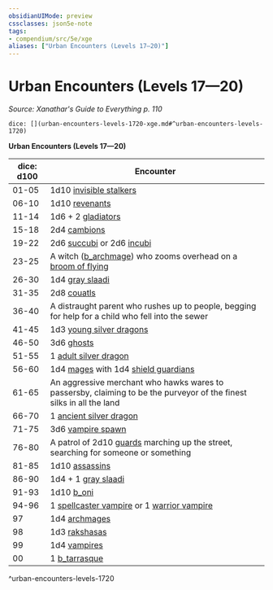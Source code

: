 ```yaml
---
obsidianUIMode: preview
cssclasses: json5e-note
tags:
- compendium/src/5e/xge
aliases: ["Urban Encounters (Levels 17—20)"]
---
```

# Urban Encounters (Levels 17—20)
*Source: Xanathar's Guide to Everything p. 110* 

`dice: [](urban-encounters-levels-1720-xge.md#^urban-encounters-levels-1720)`

**Urban Encounters (Levels 17—20)**

| dice: d100 | Encounter |
|------------|-----------|
| 01-05 | 1d10 [invisible stalkers](b_invisible-stalker.md) |
| 06-10 | 1d10 [revenants](compendium/bestiary/undead/revenant.md) |
| 11-14 | 1d6 + 2 [gladiators](b_gladiator.md) |
| 15-18 | 2d4 [cambions](b_cambion.md) |
| 19-22 | 2d6 [succubi](b_succubus.md) or 2d6 [incubi](b_incubus.md) |
| 23-25 | A witch ([b_archmage](b_archmage.md)) who zooms overhead on a [broom of flying](compendium/items/broom-of-flying.md) |
| 26-30 | 1d4 [gray slaadi](b_gray-slaad.md) |
| 31-35 | 2d8 [couatls](b_couatl.md) |
| 36-40 | A distraught parent who rushes up to people, begging for help for a child who fell into the sewer |
| 41-45 | 1d3 [young silver dragons](b_young-silver-dragon.md) |
| 46-50 | 3d6 [ghosts](compendium/bestiary/undead/ghost.md) |
| 51-55 | 1 [adult silver dragon](b_adult-silver-dragon.md) |
| 56-60 | 1d4 [mages](b_mage.md) with 1d4 [shield guardians](b_shield-guardian.md) |
| 61-65 | An aggressive merchant who hawks wares to passersby, claiming to be the purveyor of the finest silks in all the land |
| 66-70 | 1 [ancient silver dragon](b_ancient-silver-dragon.md) |
| 71-75 | 3d6 [vampire spawn](compendium/bestiary/undead/vampire-spawn.md) |
| 76-80 | A patrol of 2d10 [guards](b_guard.md) marching up the street, searching for someone or something |
| 81-85 | 1d10 [assassins](b_assassin.md) |
| 86-90 | 1d4 + 1 [gray slaadi](b_gray-slaad.md) |
| 91-93 | 1d10 [b_oni](b_oni.md) |
| 94-96 | 1 [spellcaster vampire](compendium/bestiary/undead/vampire-spellcaster.md) or 1 [warrior vampire](compendium/bestiary/undead/vampire-warrior.md) |
| 97 | 1d4 [archmages](b_archmage.md) |
| 98 | 1d3 [rakshasas](b_rakshasa.md) |
| 99 | 1d4 [vampires](compendium/bestiary/undead/vampire.md) |
| 00 | 1 [b_tarrasque](b_tarrasque.md) |
^urban-encounters-levels-1720